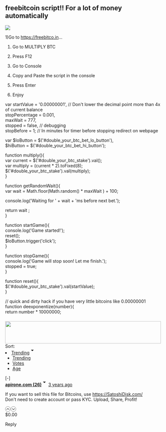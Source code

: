 <div class="post-main"><div class="row"><div class="column"><article class="PostFull hentry" itemscope="" itemtype="http://schema.org/Blog"><span><div class="PostFull__header"><h1 class="entry-title"><!-- react-text: 212 -->freebitcoin script!! For a lot of money automatically<!-- /react-text --></h1></div><div class="PostFull__body entry-content"><div class="MarkdownViewer Markdown"><div><p><img src="https://steemitimages.com/640x0/https://pbs.twimg.com/profile_images/771941643004051458/ScAR5Tf2.jpg" srcset="https://steemitimages.com/640x0/https://pbs.twimg.com/profile_images/771941643004051458/ScAR5Tf2.jpg 1x, https://steemitimages.com/1280x0/https://pbs.twimg.com/profile_images/771941643004051458/ScAR5Tf2.jpg 2x"></p>
<p>1)Go to  <a href="https://freebitco.in" rel="nofollow noopener" title="This link will take you away from steemit.com">https://freebitco.in</a>...</p>
<ol>
<li><p>Go to MULTIPLY BTC</p></li>
<li><p>Press F12</p></li>
<li><p>Go to Console</p></li>
<li><p>Copy and Paste the script in the console</p></li>
<li><p>Press Enter</p></li>
<li><p>Enjoy</p></li>
</ol>
<p>var startValue = '0.00000001', // Don't lower the decimal point more than 4x of current balance<br>
stopPercentage = 0.001,<br>
maxWait = 777,<br>
stopped = false, // debugging<br>
stopBefore = 1; // In minutes for timer before stopping redirect on webpage</p>
<p>var $loButton = $('#double_your_btc_bet_lo_button'),<br>
$hiButton = $('#double_your_btc_bet_hi_button');</p>
<p>function multiply(){<br>
var current = $('#double_your_btc_stake').val();<br>
var multiply = (current * 2).toFixed(8);<br>
$('#double_your_btc_stake').val(multiply);<br>
}</p>
<p>function getRandomWait(){<br>
var wait = Math.floor(Math.random() * maxWait ) + 100;</p>
<p>console.log('Waiting for ' + wait + 'ms before next bet.');</p>
<p>return wait ;<br>
}</p>
<p>function startGame(){<br>
console.log('Game started!');<br>
reset();<br>
$loButton.trigger('click');<br>
}</p>
<p>function stopGame(){<br>
console.log('Game will stop soon! Let me finish.');<br>
stopped = true;<br>
}</p>
<p>function reset(){<br>
$('#double_your_btc_stake').val(startValue);<br>
}</p>
<p>// quick and dirty hack if you have very little bitcoins like 0.00000001<br>
function deexponentize(number){<br>
return number * 10000000;</p>
</div></div></div></span><div class="row"><div class="column large-8 medium-10 small-12"></div></div></article></div></div><div class="row"><div class="column"><div style="margin: 0.5rem auto 0px; max-width: 54rem;"><div class="ad-carousel swiper-container swiper-container-initialized swiper-container-vertical" style="width: 100%; height: 72.5px;"><div class="swiper-wrapper " style="transition: all 0ms ease 0s; transform: translate3d(0px, -162px, 0px);"><div class="swiper-slide swiper-slide-duplicate swiper-slide-duplicate-active" data-swiper-slide-index="1" style="height: 71px; margin-bottom: 10px;"><a target="_blank" href="https://justswap.io/#/home"><img src="/images/justswap.png" style="width: 100%;"></a></div><div class="swiper-slide swiper-slide-prev swiper-slide-duplicate-next" data-swiper-slide-index="0" style="height: 71px; margin-bottom: 10px;"><a target="_blank" href="https://poloniex.com/"><img src="/images/poloniex.png" style="width: 100%; height: 72.5px;"></a></div><div class="swiper-slide swiper-slide-active" data-swiper-slide-index="1" style="height: 71px; margin-bottom: 10px;"><a target="_blank" href="https://justswap.io/#/home"><img src="/images/justswap.png" style="width: 100%; height: 72.5px;"></a></div><div class="swiper-slide swiper-slide-duplicate swiper-slide-next swiper-slide-duplicate-prev" data-swiper-slide-index="0" style="height: 71px; margin-bottom: 10px;"><a target="_blank" href="https://poloniex.com/"><img src="/images/poloniex.png" style="width: 100%;"></a></div></div></div></div></div></div><div id="#comments" class="Post_comments row hfeed"><div class="column large-12"><div class="Post_comments__content"><div class="Post__comments_sort_order float-right"><!-- react-text: 334 -->Sort<!-- /react-text --><!-- react-text: 335 -->: &nbsp;<!-- /react-text --><li class="DropdownMenu left"><a href="#"><span><!-- react-text: 339 -->Trending<!-- /react-text --><span class="Icon dropdown-arrow" style="display: inline-block; width: 1.12rem; height: 1.12rem;"><svg version="1.1" id="Layer_1" xmlns="http://www.w3.org/2000/svg" xmlns:xlink="http://www.w3.org/1999/xlink" x="0px" y="0px" viewBox="0 0 512 512" enable-background="new 0 0 512 512" xml:space="preserve"><g><polygon points="128,90 256,218 384,90"></polygon></g></svg></span></span></a><ul class="VerticalMenu menu vertical"><li><a href="/bitcoin/@oscarbur7/freebitcoin-script-for-a-lot-of-money-automatically?sort=trending#comments"><!-- react-text: 344 -->Trending<!-- /react-text --></a></li><li><a href="/bitcoin/@oscarbur7/freebitcoin-script-for-a-lot-of-money-automatically?sort=votes#comments"><!-- react-text: 347 -->Votes<!-- /react-text --></a></li><li><a href="/bitcoin/@oscarbur7/freebitcoin-script-for-a-lot-of-money-automatically?sort=new#comments"><!-- react-text: 350 -->Age<!-- /react-text --></a></li></ul></li></div><div><div class="hentry Comment root" id="#@apirone.com/pu14gl" itemscope="" itemtype="http://schema.org/comment"><div class="Comment__block"><div class="Comment__Userpic show-for-medium"><div class="Userpic" style="background-image: url(&quot;https://steemitimages.com/u/apirone.com/avatar&quot;);"></div></div><div class="Comment__header"><div class="Comment__header_collapse"><a>[-]</a></div><span class="Comment__header-user"><div class="Comment__Userpic-small"><div class="Userpic" style="background-image: url(&quot;https://steemitimages.com/u/apirone.com/avatar&quot;);"></div></div><span class="Author"><span itemprop="author" itemscope="" itemtype="http://schema.org/Person"><strong><a href="/@apirone.com"><!-- react-text: 366 -->apirone.com<!-- /react-text --><!-- react-text: 367 --> <!-- /react-text --><span class="Reputation" title="Reputation"><!-- react-text: 369 -->(<!-- /react-text --><!-- react-text: 370 -->26<!-- /react-text --><!-- react-text: 371 -->)<!-- /react-text --></span><span class="Icon dropdown-arrow" style="display: inline-block; width: 1.12rem; height: 1.12rem;"><svg version="1.1" id="Layer_1" xmlns="http://www.w3.org/2000/svg" xmlns:xlink="http://www.w3.org/1999/xlink" x="0px" y="0px" viewBox="0 0 512 512" enable-background="new 0 0 512 512" xml:space="preserve"><g><polygon points="128,90 256,218 384,90"></polygon></g></svg></span></a></strong><span><!-- react-text: 374 --><!-- /react-text --></span></span><!-- react-empty: 375 --></span></span><!-- react-text: 376 -->&nbsp;<!-- /react-text --><a class="PlainLink" href="/bitcoin/@apirone.com/pu14gl#@apirone.com/pu14gl"><span title="7/2/2019 9:21 PM"><span>3 years ago</span></span></a><!-- react-text: 380 -->&nbsp;<!-- /react-text --><!-- react-empty: 381 --></div><div class="Comment__body entry-content"><div class="MarkdownViewer Markdown MarkdownViewer--small"><div><p>If you want to sell this file for Bitcoins, use <a href="https://SatoshiDisk.com/" rel="noopener" title="This link will take you away from steemit.com">https://SatoshiDisk.com/</a><br>
Don't need to create account or pass KYC. Upload, Share, Profit!</p>
</div></div></div><div class="Comment__footer"><div><span class="Voting"><span class="Voting__inner"><span class="Voting__button Voting__button-up"><a href="#" title="Upvote" id="upvote_button"><span class="Icon chevron-up-circle upvote" style="display: inline-block; width: 1.12rem; height: 1.12rem;"><svg enable-background="new 0 0 33 33" version="1.1" viewBox="0 0 33 33" xml:space="preserve" xmlns="http://www.w3.org/2000/svg" xmlns:xlink="http://www.w3.org/1999/xlink"><g id="Chevron_Up_Circle"><circle cx="16" cy="16" r="15" stroke="#121313" fill="none"></circle><path d="M16.699,11.293c-0.384-0.38-1.044-0.381-1.429,0l-6.999,6.899c-0.394,0.391-0.394,1.024,0,1.414 c0.395,0.391,1.034,0.391,1.429,0l6.285-6.195l6.285,6.196c0.394,0.391,1.034,0.391,1.429,0c0.394-0.391,0.394-1.024,0-1.414 L16.699,11.293z" fill="#121313"></path></g></svg></span></a></span><span class="Voting__button Voting__button-down"><a href="#" title="Downvote" id="downvote_button" class="flag"><span class="Icon chevron-down-circle flag" style="display: inline-block; width: 1.12rem; height: 1.12rem;"><svg enable-background="new 0 0 33 33" version="1.1" viewBox="0 0 33 33" xml:space="preserve" xmlns="http://www.w3.org/2000/svg" xmlns:xlink="http://www.w3.org/1999/xlink"><g id="Chevron_Down_Circle"><circle cx="16" cy="16" r="15" stroke="#121313" fill="none"></circle><path d="M22.3,12.393l-6.285,6.195l-6.285-6.196c-0.394-0.391-1.034-0.391-1.429,0 c-0.394,0.391-0.394,1.024,0,1.414l6.999,6.9c0.384,0.38,1.044,0.381,1.429,0l6.999-6.899c0.394-0.391,0.394-1.024,0-1.414 C23.334,12.003,22.695,12.003,22.3,12.393z" fill="#121313"></path></g></svg></span></a></span><div class="DropdownMenu Voting__pane"><span><span class="FormattedAsset "><span class="prefix">$</span><span class="integer">0</span><span class="decimal">.00</span></span></span><ul class="VerticalMenu menu vertical"></ul></div></span></span><span class="Comment__footer__controls"><a>Reply</a><!-- react-text: 404 --> <!-- /react-text --><!-- react-text: 405 --> <!-- /react-text --><!-- react-text: 406 --> <!-- /react-text --></span></div></div></div><div class="Comment__replies hfeed"></div></div></div></div></div></div></div>
